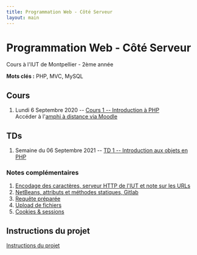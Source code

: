 ```yaml
---
title: Programmation Web - Côté Serveur
layout: main
---
```


# Programmation Web - Côté Serveur
Cours à l'IUT de Montpellier - 2ème année

**Mots clés :** PHP, MVC, MySQL

## Cours

1. Lundi 6 Septembre 2020 -- [Cours 1 -- Introduction à PHP](classes/class1.html)  
   Accéder à l'[amphi à distance via Moodle](https://moodle.umontpellier.fr/mod/bigbluebuttonbn/view.php?id=291203)
   <!-- et à son enregistrement -->

## TDs

1. Semaine du 06 Septembre 2021 -- [TD 1 -- Introduction aux objets en PHP](tutorials/tutorial1.html) 
<!-- ([English version](tutorials/tutorial1-en.html)) -->
<!-- 1. Semaine du 13 Septembre 2021 -- [TD 2 -- La persistance des données en PHP](tutorials/tutorial2.html) --> 
<!-- ([English version](tutorials/tutorial2-en.html)) -->
<!-- 1. Semaine du 20 Septembre 2021 -- [TD 3 -- Requêtes préparées et association de classes](tutorials/tutorial3.html)  -->
<!-- <\!-- ([English version](tutorials/tutorial3-en.html)) -\-> -->
<!-- 1. Semaine du 27 Septembre 2021 --  [TD 4 -- Architecture MVC simple](tutorials/tutorial4.html)  -->
<!-- <\!-- ([English version](tutorials/tutorial4-en.html)) -\-> -->
<!-- 1. Semaine du 04 Octobre 2021 -- [TD 5 -- Architecture MVC avancée 1/2](tutorials/tutorial5.html)  -->
<!-- <\!-- ([English version](tutorials/tutorial5-en.html)) -\-> -->
<!-- 1. Semaine du 11 Octobre 2021 --  [TD 6 -- Architecture MVC avancée 2/2](tutorials/tutorial6.html)  -->
<!-- <\!-- ([English version](tutorials/tutorial6-en.html)) -\-> -->
<!-- 1. Semaine du 18 Octobre 2021 --  [Début projet](projet.html) -->
<!-- 1. Semaine du 25 Octobre 2021 -- [Projet](projet.html) -->
<!-- 1. Semaine du 08 Novembre 2021 -- -->
<!--    [TD 7 -- Cookies & Sessions](tutorials/tutorial7.html) ([English version](tutorials/tutorial7-en.html)) puis projet -->
<!-- 1. Semaine du 15 Novembre 2021 -- -->
<!--    [TD 8 -- Authentification & Validation par email](tutorials/tutorial8.html) ([English version](tutorials/tutorial8-en.html)) -->
<!--    puis projet -->
<!-- 1. Semaine du 22 Novembre 2021 -- 3h projet -->
<!-- 1. Semaine du 29 Novembre 2021 -- 3h projet -->
<!-- 1. Semaine du 06 Décembre 2021 -- soutenances du projet -->
<!-- 1. Semaine du 13 Décembre -- examen -->

### Notes complémentaires

1. [Encodage des caractères, serveur HTTP de l'IUT et note sur les URLs]({{site.baseurl}}/assets/tut1-complement.html)
2. [NetBeans, attributs et méthodes statiques, Gitlab]({{site.baseurl}}/assets/tut2-complement.html)
3. [Requête préparée]({{site.baseurl}}/assets/tut3-complement.html)
4. [Upload de fichiers]({{site.baseurl}}/assets/tut4-complement.html)
5. [Cookies & sessions]({{site.baseurl}}/assets/tut7-complement.html)


## Instructions du projet

[Instructions du projet](projet.html)


<!-- ## Chat -->

<!-- Le chat -->
<!-- [gitter.im/romainlebreton/ProgWeb-CoteServeur ![Join the chat at https://gitter.im/romainlebreton/ProgWeb-CoteServeur](https://badges.gitter.im/romainlebreton/ProgWeb-CoteServeur.svg)](https://gitter.im/romainlebreton/ProgWeb-CoteServeur) -->
<!-- vous permet de discuter au sujet de ce cours à tout moment (nécessite un compte GitHub ou Twitter). -->
